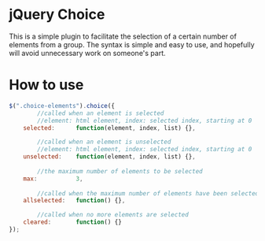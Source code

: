 # jQuery Choice

This is a simple plugin to facilitate the selection of a certain number of elements from a group. The syntax is simple and easy to use, and hopefully will avoid unnecessary work on someone's part.

# How to use

```javascript
$(".choice-elements").choice({
        //called when an element is selected
        //element: html element, index: selected index, starting at 0
    selected:      function(element, index, list) {},

        //called when an element is unselected
        //element: html element, index: selected index, starting at 0
    unselected:    function(element, index, list) {},
        
        //the maximum number of elements to be selected
    max:           3,
        
        //called when the maximum number of elements have been selected
    allselected:   function() {},

        //called when no more elements are selected
    cleared:       function() {}
});
```

